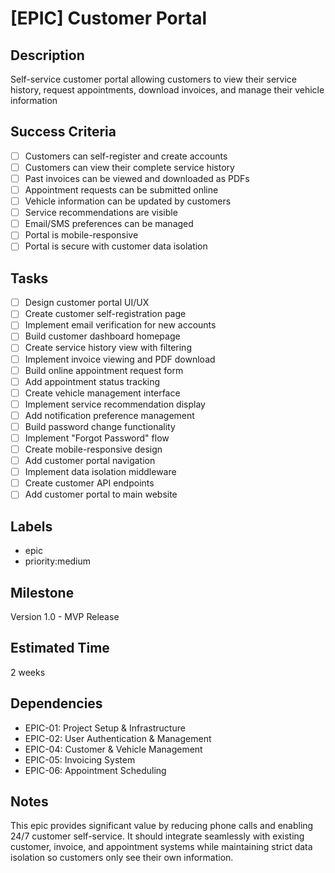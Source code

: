 # [EPIC] Customer Portal

## Description
Self-service customer portal allowing customers to view their service history, request appointments, download invoices, and manage their vehicle information

## Success Criteria
- [ ] Customers can self-register and create accounts
- [ ] Customers can view their complete service history
- [ ] Past invoices can be viewed and downloaded as PDFs
- [ ] Appointment requests can be submitted online
- [ ] Vehicle information can be updated by customers
- [ ] Service recommendations are visible
- [ ] Email/SMS preferences can be managed
- [ ] Portal is mobile-responsive
- [ ] Portal is secure with customer data isolation

## Tasks
- [ ] Design customer portal UI/UX
- [ ] Create customer self-registration page
- [ ] Implement email verification for new accounts
- [ ] Build customer dashboard homepage
- [ ] Create service history view with filtering
- [ ] Implement invoice viewing and PDF download
- [ ] Build online appointment request form
- [ ] Add appointment status tracking
- [ ] Create vehicle management interface
- [ ] Implement service recommendation display
- [ ] Add notification preference management
- [ ] Build password change functionality
- [ ] Implement "Forgot Password" flow
- [ ] Create mobile-responsive design
- [ ] Add customer portal navigation
- [ ] Implement data isolation middleware
- [ ] Create customer API endpoints
- [ ] Add customer portal to main website

## Labels
- epic
- priority:medium

## Milestone
Version 1.0 - MVP Release

## Estimated Time
2 weeks

## Dependencies
- EPIC-01: Project Setup & Infrastructure
- EPIC-02: User Authentication & Management
- EPIC-04: Customer & Vehicle Management
- EPIC-05: Invoicing System
- EPIC-06: Appointment Scheduling

## Notes
This epic provides significant value by reducing phone calls and enabling 24/7 customer self-service. It should integrate seamlessly with existing customer, invoice, and appointment systems while maintaining strict data isolation so customers only see their own information.